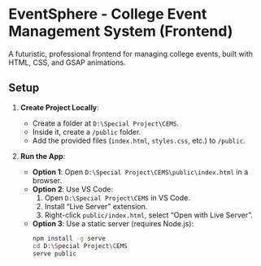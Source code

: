 # EventSphere - College Event Management System (Frontend)

A futuristic, professional frontend for managing college events, built with HTML, CSS, and GSAP animations.

## Setup

1. **Create Project Locally**:

   - Create a folder at `D:\Special Project\CEMS`.
   - Inside it, create a `/public` folder.
   - Add the provided files (`index.html`, `styles.css`, etc.) to `/public`.

2. **Run the App**:
   - **Option 1**: Open `D:\Special Project\CEMS\public\index.html` in a browser.
   - **Option 2**: Use VS Code:
     1. Open `D:\Special Project\CEMS` in VS Code.
     2. Install “Live Server” extension.
     3. Right-click `public/index.html`, select “Open with Live Server”.
   - **Option 3**: Use a static server (requires Node.js):
     ```bash
     npm install -g serve
     cd D:\Special Project\CEMS
     serve public
     ```
